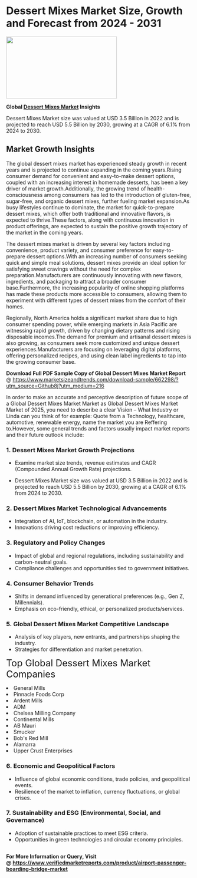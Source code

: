 <H1>Dessert Mixes Market Size, Growth and Forecast from 2024 - 2031</H1><img class="aligncenter size-medium wp-image-584254" src="https://thirdeyenews.in/wp-content/uploads/2024/09/Global-Market-Research-300x168.jpeg" alt="" width="300" height="168" /><p><strong>Global&nbsp;<a href="https://www.marketsizeandtrends.com/download-sample/662298/?utm_source=Github8j?utm_medium=216">Dessert Mixes Market</a> Insights</strong></p><p>Dessert Mixes Market size was valued at USD 3.5 Billion in 2022 and is projected to reach USD 5.5 Billion by 2030, growing at a CAGR of 6.1% from 2024 to 2030.</p><p><h2>Market Growth Insights</h2> <p>The global dessert mixes market has experienced steady growth in recent years and is projected to continue expanding in the coming years.Rising consumer demand for convenient and easy-to-make dessert options, coupled with an increasing interest in homemade desserts, has been a key driver of market growth.Additionally, the growing trend of health-consciousness among consumers has led to the introduction of gluten-free, sugar-free, and organic dessert mixes, further fueling market expansion.As busy lifestyles continue to dominate, the market for quick-to-prepare dessert mixes, which offer both traditional and innovative flavors, is expected to thrive.These factors, along with continuous innovation in product offerings, are expected to sustain the positive growth trajectory of the market in the coming years.</p> <p>The dessert mixes market is driven by several key factors including convenience, product variety, and consumer preference for easy-to-prepare dessert options.With an increasing number of consumers seeking quick and simple meal solutions, dessert mixes provide an ideal option for satisfying sweet cravings without the need for complex preparation.Manufacturers are continuously innovating with new flavors, ingredients, and packaging to attract a broader consumer base.Furthermore, the increasing popularity of online shopping platforms has made these products more accessible to consumers, allowing them to experiment with different types of dessert mixes from the comfort of their homes.</p> <p>Regionally, North America holds a significant market share due to high consumer spending power, while emerging markets in Asia Pacific are witnessing rapid growth, driven by changing dietary patterns and rising disposable incomes.The demand for premium and artisanal dessert mixes is also growing, as consumers seek more customized and unique dessert experiences.Manufacturers are focusing on leveraging digital platforms, offering personalized recipes, and using clean label ingredients to tap into the growing consumer base.</p> <p><span class=""><strong>Download Full PDF Sample Copy of Global Dessert Mixes Market Report</strong> @ <a href="https://www.marketsizeandtrends.com/download-sample/662298/?utm_source=Github8j?utm_medium=216" target="_blank">https://www.marketsizeandtrends.com/download-sample/662298/?utm_source=Github8j?utm_medium=216</a></span></p><p>In order to make an accurate and perceptive description of future scope of a Global&nbsp;Dessert Mixes Market Market as Global&nbsp;Dessert Mixes Market Market of 2025, you need to describe a clear Vision &ndash; What Industry or Linda can you think of for example: Quote from a Technology, healthcare, automotive, renewable energy, name the market you are Reffering to.However, some general trends and factors usually impact market reports and their future outlook include:</p><h3>1.&nbsp;<strong>Dessert Mixes Market Growth Projections</strong></h3><ul><li>Examine market size trends, revenue estimates and CAGR (Compounded Annual Growth Rate) projections.</li><li><p>Dessert Mixes Market size was valued at USD 3.5 Billion in 2022 and is projected to reach USD 5.5 Billion by 2030, growing at a CAGR of 6.1% from 2024 to 2030.</p></li></ul><h3>2.&nbsp;<strong>Dessert Mixes Market Technological Advancements</strong></h3><ul><li>Integration of AI, IoT, blockchain, or automation in the industry.</li><li>Innovations driving cost reductions or improving efficiency.</li></ul><h3>3.&nbsp;<strong>Regulatory and Policy Changes</strong></h3><ul><li>Impact of global and regional regulations, including sustainability and carbon-neutral goals.</li><li>Compliance challenges and opportunities tied to government initiatives.</li></ul><h3>4.&nbsp;<strong>Consumer Behavior Trends</strong></h3><ul><li>Shifts in demand influenced by generational preferences (e.g., Gen Z, Millennials).</li><li>Emphasis on eco-friendly, ethical, or personalized products/services.</li></ul><h3>5.&nbsp;<strong>Global Dessert Mixes Market Competitive Landscape</strong></h3><ul><li>Analysis of key players, new entrants, and partnerships shaping the industry.</li><li>Strategies for differentiation and market penetration.</li></ul><p data-pm-slice="1 1 []"><span style="color: inherit; font-family: inherit; font-size: 25px;">Top Global Dessert Mixes Market Companies</span></p><div class="" data-test-id=""><p><li>General Mills</li><li> Pinnacle Foods Corp</li><li> Ardent Mills</li><li> ADM</li><li> Chelsea Milling Company</li><li> Continental Mills</li><li> AB Mauri</li><li> Smucker</li><li> Bob's Red Mill</li><li> Alamarra</li><li> Upper Crust Enterprises</li></p></div><h3>6.&nbsp;<strong>Economic and Geopolitical Factors</strong></h3><ul><li>Influence of global economic conditions, trade policies, and geopolitical events.</li><li>Resilience of the market to inflation, currency fluctuations, or global crises.</li></ul><h3>7.&nbsp;<strong>Sustainability and ESG (Environmental, Social, and Governance)</strong></h3><ul><li>Adoption of sustainable practices to meet ESG criteria.</li><li>Opportunities in green technologies and circular economy principles.</li></ul><h2><strong style="font-size: 14px;">For More Information or Query, Visit @&nbsp;</strong><a style="background-color: #ffffff; font-size: 14px;" href="https://www.marketsizeandtrends.com/report/dessert-mixes-market/" target="_blank">https://www.verifiedmarketreports.com/product/airport-passenger-boarding-bridge-market</a></h2>